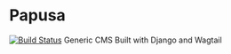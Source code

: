 # Papusa
[![Build Status](https://travis-ci.org/karimtabet/papusa.svg?branch=master)](https://travis-ci.org/karimtabet/papusa)
Generic CMS Built with Django and Wagtail
